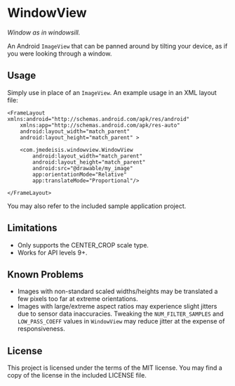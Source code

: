 WindowView
==========

*Window as in windowsill.*

An Android `ImageView` that can be panned around by tilting your device,
as if you were looking through a window.

Usage
-----
Simply use in place of an `ImageView`. An example usage in an XML layout file:

    <FrameLayout xmlns:android="http://schemas.android.com/apk/res/android"
        xmlns:app="http://schemas.android.com/apk/res-auto"
        android:layout_width="match_parent"
        android:layout_height="match_parent" >
    
        <com.jmedeisis.windowview.WindowView
            android:layout_width="match_parent"
            android:layout_height="match_parent"
            android:src="@drawable/my_image"
            app:orientationMode="Relative"
            app:translateMode="Proportional"/>
    
    </FrameLayout>

You may also refer to the included sample application project.

Limitations
-----------
- Only supports the CENTER_CROP scale type.
- Works for API levels 9+.

Known Problems
--------------
- Images with non-standard scaled widths/heights may be translated a few pixels too far at extreme
orientations.
- Images with large/extreme aspect ratios may experience slight jitters due to sensor data
inaccuracies. Tweaking the `NUM_FILTER_SAMPLES` and `LOW_PASS_COEFF` values in `WindowView` may
reduce jitter at the expense of responsiveness.

License
-------
This project is licensed under the terms of the MIT license. You may find a copy of the license
in the included LICENSE file.